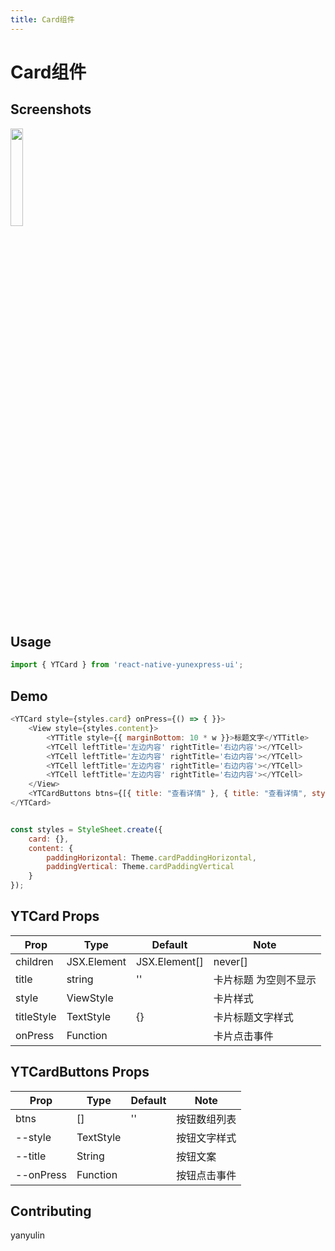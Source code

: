```yaml
---
title: Card组件
---
```


# Card组件

## Screenshots
<img src="/assets/card.jpg" width="20%" height="20%"> 

## Usage

```js
import { YTCard } from 'react-native-yunexpress-ui';
```

## Demo

```js
<YTCard style={styles.card} onPress={() => { }}>
	<View style={styles.content}>
		<YTTitle style={{ marginBottom: 10 * w }}>标题文字</YTTitle>
		<YTCell leftTitle='左边内容' rightTitle='右边内容'></YTCell>
		<YTCell leftTitle='左边内容' rightTitle='右边内容'></YTCell>
		<YTCell leftTitle='左边内容' rightTitle='右边内容'></YTCell>
		<YTCell leftTitle='左边内容' rightTitle='右边内容'></YTCell>
	</View>
	<YTCardButtons btns={[{ title: "查看详情" }, { title: "查看详情", style: { color: '#1592A3' } }]}></YTCardButtons>
</YTCard>


const styles = StyleSheet.create({
	card: {},
	content: {
		paddingHorizontal: Theme.cardPaddingHorizontal,
		paddingVertical: Theme.cardPaddingVertical
	}
});
```

## YTCard Props
| Prop | Type | Default | Note |
|---|---|---|---|
| children | JSX.Element | JSX.Element[] | never[] |  | 卡片里面的内容
| title | string | '' | 卡片标题 为空则不显示
| style | ViewStyle |  | 卡片样式
| titleStyle | TextStyle | {} | 卡片标题文字样式
| onPress | Function |  | 卡片点击事件
 
 
## YTCardButtons Props
| Prop | Type | Default | Note |
|---|---|---|---|
| btns | [] | '' | 按钮数组列表
| --style | TextStyle |  | 按钮文字样式
| --title | String |  | 按钮文案
| --onPress | Function |  | 按钮点击事件
 
## Contributing

yanyulin
